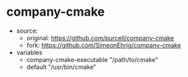 # company-cmake
* source: 
  * original: https://github.com/purcell/company-cmake
  * fork: https://github.com/SimeonEhrig/company-cmake
* variables
  * company-cmake-executable "/path/to/cmake"
  * default "/usr/bin/cmake"

